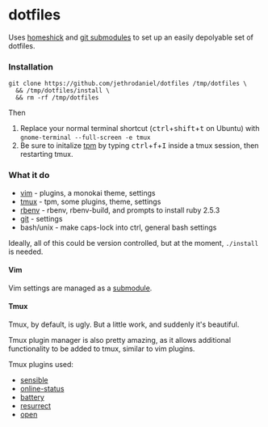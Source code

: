 # dotfiles

Uses [homeshick](https://github.com/andsens/homeshick) and [git submodules](https://git-scm.com/book/en/v2/Git-Tools-Submodules) to set up an easily depolyable set of dotfiles.

### Installation

```
git clone https://github.com/jethrodaniel/dotfiles /tmp/dotfiles \
  && /tmp/dotfiles/install \
  && rm -rf /tmp/dotfiles
```

Then

1. Replace your normal terminal shortcut (<kbd>ctrl</kbd>+<kbd>shift</kbd>+<kbd>t</kbd> on Ubuntu) with `gnome-terminal --full-screen -e tmux`
2. Be sure to initalize [tpm](https://github.com/tmux-plugins/tpm) by typing <kbd>ctrl</kbd>+<kbd>f</kbd>+<kbd>I</kbd> inside a tmux session, then restarting tmux.

### What it do

* [vim](https://github.com/vim/vim) - plugins, a monokai theme, settings
* [tmux](https://github.com/tmux/tmux) - tpm, some plugins, theme, settings
* [rbenv](https://github.com/rbenv/rbenv) - rbenv, rbenv-build, and prompts to install ruby 2.5.3
* [git](https://github.com/git/git) - settings
* bash/unix - make caps-lock into ctrl, general bash settings

Ideally, all of this could be version controlled, but at the moment, `./install` is needed.

#### Vim

Vim settings are managed as a [submodule](https://github.com/jethrodaniel/.vim).

#### Tmux

Tmux, by default, is ugly. But a little work, and suddenly it's beautiful.

Tmux plugin manager is also pretty amazing, as it allows additional functionality to be added to tmux, similar to vim plugins.

Tmux plugins used:
* [sensible](https://github.com/tmux-plugins/tmux-sensible)
* [online-status](https://github.com/tmux-plugins/tmux-online-status)
* [battery](https://github.com/tmux-plugins/tmux-battery)
* [resurrect](https://github.com/tmux-plugins/tmux-resurrect)
* [open](https://github.com/tmux-plugins/tmux-open)

